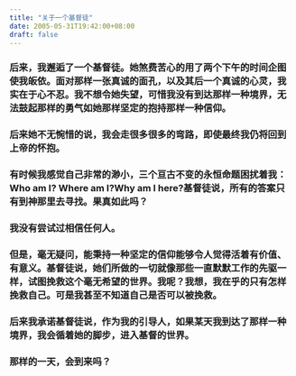 ```yaml
---
title: "关于一个基督徒" 
date: 2005-05-31T19:42:00+08:00
draft: false
---
```


### 后来，我邂逅了一个基督徒。她煞费苦心的用了两个下午的时间企图使我皈依。面对那样一张真诚的面孔，以及其后一个真诚的心灵，我实在于心不忍。我不想令她失望，可惜我没有到达那样一种境界，无法鼓起那样的勇气如她那样坚定的抱持那样一种信仰。

### 后来她不无惋惜的说，我会走很多很多的弯路，即使最终我仍将回到上帝的怀抱。

### 有时候我感觉自己非常的渺小，三个亘古不变的永恒命题困扰着我：Who am I? Where am I?Why am I here?基督徒说，所有的答案只有到神那里去寻找。果真如此吗？

### 我没有尝试过相信任何人。

### 但是，毫无疑问，能秉持一种坚定的信仰能够令人觉得活着有价值、有意义。基督徒说，她们所做的一切就像那些一直默默工作的先驱一样，试图挽救这个毫无希望的世界。我呢？我想，我在乎的只有怎样挽救自己。可是我甚至不知道自己是否可以被挽救。

### 后来我承诺基督徒说，作为我的引导人，如果某天我到达了那样一种境界，我会循着她的脚步，进入基督的世界。

### 那样的一天，会到来吗？

